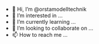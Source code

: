 - 👋 Hi, I’m @orstamodelltechnik
- 👀 I’m interested in ...
- 🌱 I’m currently learning ...
- 💞️ I’m looking to collaborate on ...
- 📫 How to reach me ...

<!---
orstamodelltechnik/orstamodelltechnik is a ✨ special ✨ repository because its `README.md` (this file) appears on your GitHub profile.
You can click the Preview link to take a look at your changes.
--->
